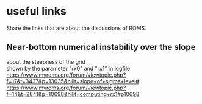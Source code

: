 # useful links

Share the links that are about the discussions of ROMS.

## Near-bottom numerical instability over the slope
about the steepness of the grid  
shown by the parameter "rx0" and "rx1" in logfile  
<https://www.myroms.org/forum/viewtopic.php?f=17&t=3437&p=13035&hilit=slope+of+sigma+level#>
<https://www.myroms.org/forum/viewtopic.php?f=14&t=2841&p=10698&hilit=computing+rx1#p10698>
